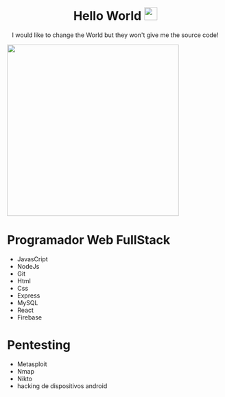 
<!-- Title -->
<h1 align="center">Hello World 
  <img src="https://raw.githubusercontent.com/iampavangandhi/iampavangandhi/master/gifs/Hi.gif" 
       width="30px">
  </h2></h1>
  
  

<p align="center">I would like to change the World but they won't give me the source code!

<code><img height="400" src="https://user-images.githubusercontent.com/74022525/139456470-0d72cd1c-a981-4094-9c93-23cff225ecf7.gif"></code>

# Programador Web FullStack
  
+ JavasCript
+ NodeJs
+ Git
+ Html
+ Css
+ Express
+ MySQL
+ React
+ Firebase
  
  
# Pentesting   
+  Metasploit
+  Nmap
+  Nikto
+  hacking de dispositivos android 
  
  
  
